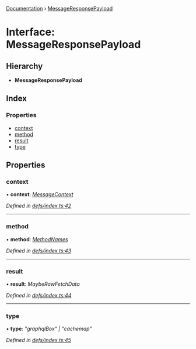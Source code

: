 [Documentation](../README.md) › [MessageResponsePayload](messageresponsepayload.md)

# Interface: MessageResponsePayload

## Hierarchy

* **MessageResponsePayload**

## Index

### Properties

* [context](messageresponsepayload.md#context)
* [method](messageresponsepayload.md#method)
* [result](messageresponsepayload.md#result)
* [type](messageresponsepayload.md#type)

## Properties

###  context

• **context**: *[MessageContext](messagecontext.md)*

*Defined in [defs/index.ts:42](https://github.com/badbatch/graphql-box/blob/f07703b6/packages/worker-client/src/defs/index.ts#L42)*

___

###  method

• **method**: *[MethodNames](../README.md#methodnames)*

*Defined in [defs/index.ts:43](https://github.com/badbatch/graphql-box/blob/f07703b6/packages/worker-client/src/defs/index.ts#L43)*

___

###  result

• **result**: *MaybeRawFetchData*

*Defined in [defs/index.ts:44](https://github.com/badbatch/graphql-box/blob/f07703b6/packages/worker-client/src/defs/index.ts#L44)*

___

###  type

• **type**: *"graphqlBox" | "cachemap"*

*Defined in [defs/index.ts:45](https://github.com/badbatch/graphql-box/blob/f07703b6/packages/worker-client/src/defs/index.ts#L45)*
